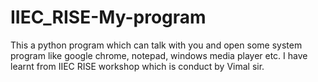 # IIEC_RISE-My-program
This a python program which can talk with you and open some system program like google chrome, notepad, windows media player etc. I have learnt from IIEC RISE  workshop which is conduct by Vimal sir.
